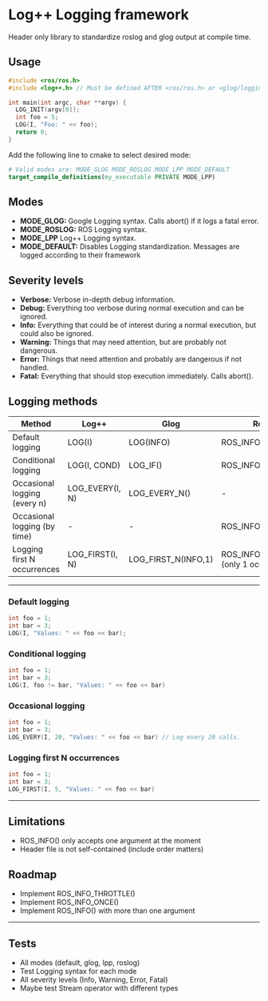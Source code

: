 # Log++ Logging framework

Header only library to standardize roslog and glog output at compile time.

## Usage

```c++
#include <ros/ros.h>
#include <log++.h> // Must be defined AFTER <ros/ros.h> or <glog/logging.h>

int main(int argc, char **argv) {
  LOG_INIT(argv[0]);
  int foo = 5;
  LOG(I, "Foo: " << foo);
  return 0;
}
```

Add the following line to cmake to select desired mode:
```cmake
# Valid modes are: MODE_GLOG MODE_ROSLOG MODE_LPP MODE_DEFAULT
target_compile_definitions(my_executable PRIVATE MODE_LPP) 
```

## Modes
- **MODE_GLOG:** Google Logging syntax. Calls abort() if it logs a fatal error.
- **MODE_ROSLOG:** ROS Logging syntax.
- **MODE_LPP** Log++ Logging syntax.
- **MODE_DEFAULT:** Disables Logging standardization. Messages are logged according to their framework

## Severity levels

- **Verbose:** Verbose in-depth debug information.
- **Debug:** Everything too verbose during normal execution and can be ignored.
- **Info:** Everything that could be of interest during a normal execution, but could also be ignored.
- **Warning:** Things that may need attention, but are probably not dangerous.
- **Error:** Things that need attention and probably are dangerous if not handled.
- **Fatal:** Everything that should stop execution immediately. Calls abort().

## Logging methods
| Method                       | Log++           | Glog                | Roslog                              | 
|------------------------------|-----------------|---------------------|-------------------------------------|
| Default logging              | LOG(I)          | LOG(INFO)           | ROS_INFO()                          |
| Conditional logging          | LOG(I, COND)    | LOG_IF()            | ROS_INFO_COND()                     |
| Occasional logging (every n) | LOG_EVERY(I, N) | LOG_EVERY_N()       | -                                   |
| Occasional logging (by time) | -               | -                   | ROS_INFO_THROTTLE()                 |
| Logging first N occurrences  | LOG_FIRST(I, N) | LOG_FIRST_N(INFO,1) | ROS_INFO_ONCE() (only 1 occurrence) |

***

### Default logging

```c++
int foo = 1;
int bar = 3;
LOG(I, "Values: " << foo << bar);
```

###  Conditional logging
```c++
int foo = 1;
int bar = 3;
LOG(I, foo != bar, "Values: " << foo << bar)
```

### Occasional logging
```c++
int foo = 1;
int bar = 3;
LOG_EVERY(I, 20, "Values: " << foo << bar) // Log every 20 calls.
```

### Logging first N occurrences
```c++
int foo = 1;
int bar = 3;
LOG_FIRST(I, 5, "Values: " << foo << bar)
```
***

## Limitations
- ROS_INFO() only accepts one argument at the moment
- Header file is not self-contained (include order matters)

## Roadmap
- Implement ROS_INFO_THROTTLE()
- Implement ROS_INFO_ONCE()
- Implement ROS_INFO() with more than one argument
***

## Tests

- All modes (default, glog, lpp, roslog)
- Test Logging syntax for each mode
- All severity levels (Info, Warning, Error, Fatal)
- Maybe test Stream operator with different types
